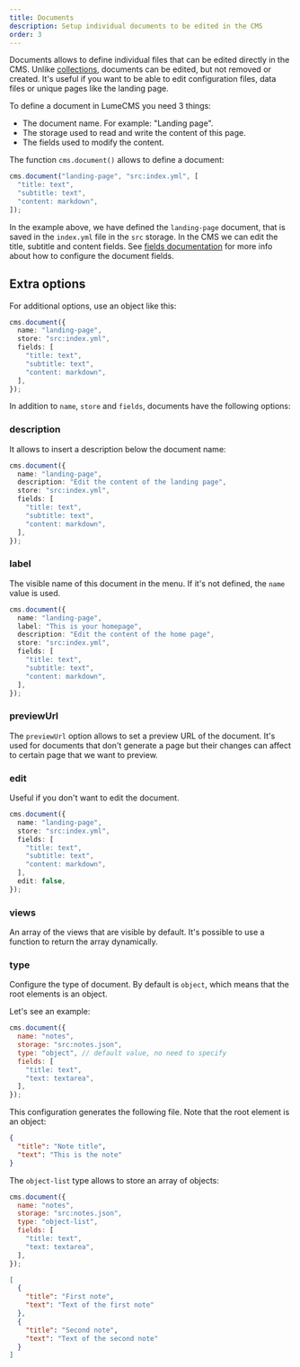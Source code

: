```yaml
---
title: Documents
description: Setup individual documents to be edited in the CMS
order: 3
---
```


Documents allows to define individual files that can be edited directly in the
CMS. Unlike [collections](collections.md), documents can be edited, but not
removed or created. It's useful if you want to be able to edit configuration
files, data files or unique pages like the landing page.

To define a document in LumeCMS you need 3 things:

- The document name. For example: "Landing page".
- The storage used to read and write the content of this page.
- The fields used to modify the content.

The function `cms.document()` allows to define a document:

```ts
cms.document("landing-page", "src:index.yml", [
  "title: text",
  "subtitle: text",
  "content: markdown",
]);
```

In the example above, we have defined the `landing-page` document, that is saved
in the `index.yml` file in the `src` storage. In the CMS we can edit the title,
subtitle and content fields. See [fields documentation](../fields/index.md) for
more info about how to configure the document fields.

## Extra options

For additional options, use an object like this:

```ts
cms.document({
  name: "landing-page",
  store: "src:index.yml",
  fields: [
    "title: text",
    "subtitle: text",
    "content: markdown",
  ],
});
```

In addition to `name`, `store` and `fields`, documents have the following
options:

### description

It allows to insert a description below the document name:

```ts
cms.document({
  name: "landing-page",
  description: "Edit the content of the landing page",
  store: "src:index.yml",
  fields: [
    "title: text",
    "subtitle: text",
    "content: markdown",
  ],
});
```

### label

The visible name of this document in the menu. If it's not defined, the `name`
value is used.

```ts
cms.document({
  name: "landing-page",
  label: "This is your homepage",
  description: "Edit the content of the home page",
  store: "src:index.yml",
  fields: [
    "title: text",
    "subtitle: text",
    "content: markdown",
  ],
});
```

### previewUrl

The `previewUrl` option allows to set a preview URL of the document. It's used
for documents that don't generate a page but their changes can affect to certain
page that we want to preview.

### edit

Useful if you don't want to edit the document.

```ts
cms.document({
  name: "landing-page",
  store: "src:index.yml",
  fields: [
    "title: text",
    "subtitle: text",
    "content: markdown",
  ],
  edit: false,
});
```

### views

An array of the views that are visible by default. It's possible to use a
function to return the array dynamically.

### type

Configure the type of document. By default is `object`, which means that the
root elements is an object.

Let's see an example:

```js
cms.document({
  name: "notes",
  storage: "src:notes.json",
  type: "object", // default value, no need to specify
  fields: [
    "title: text",
    "text: textarea",
  ],
});
```

This configuration generates the following file. Note that the root element is
an object:

```json
{
  "title": "Note title",
  "text": "This is the note"
}
```

The `object-list` type allows to store an array of objects:

```js
cms.document({
  name: "notes",
  storage: "src:notes.json",
  type: "object-list",
  fields: [
    "title: text",
    "text: textarea",
  ],
});
```

```json
[
  {
    "title": "First note",
    "text": "Text of the first note"
  },
  {
    "title": "Second note",
    "text": "Text of the second note"
  }
]
```
